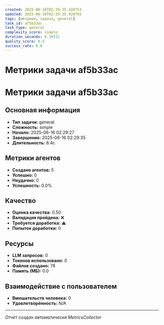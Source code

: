 ```yaml
---
created: 2025-06-16T02:29:35.420753
updated: 2025-06-16T02:29:35.420765
tags: [метрики, задача, general]
task_id: af5b33ac
task_type: general
complexity_score: simple
duration_seconds: 8.39311
quality_score: 0.5
success_rate: 0.0
---
```


# Метрики задачи af5b33ac

# Метрики задачи af5b33ac

## Основная информация
- **Тип задачи:** general
- **Сложность:** simple
- **Начало:** 2025-06-16 02:29:27
- **Завершение:** 2025-06-16 02:29:35
- **Длительность:** 8.4с

## Метрики агентов
- **Создано агентов:** 5
- **Успешно:** 0
- **Неудачно:** 0
- **Успешность:** 0.0%

## Качество
- **Оценка качества:** 0.50
- **Валидация пройдена:** ❌
- **Требуется доработка:** ⚠️
- **Попыток доработки:** 0

## Ресурсы
- **LLM запросов:** 0
- **Токенов использовано:** 0
- **Файлов создано:** 78
- **Память (МБ):** 0.0

## Взаимодействие с пользователем
- **Вмешательств человека:** 0
- **Удовлетворённость:** N/A

---
*Отчёт создан автоматически MetricsCollector*
